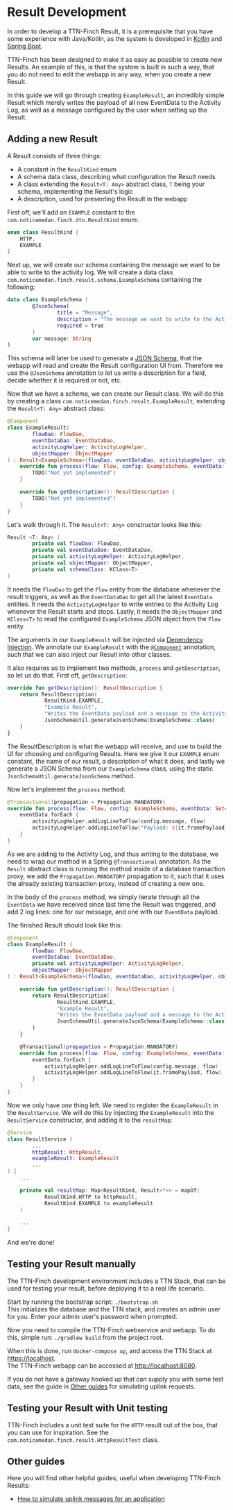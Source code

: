 # Result Development

In order to develop a TTN-Finch Result, it is a prerequisite that you have some experience with Java/Kotlin, as the system is developed in [Kotlin](https://kotlinlang.org/) and [Spring Boot](https://spring.io/projects/spring-boot).

TTN-Finch has been designed to make it as easy as possible to create new Results. An example of this, is that the system is built in such a way, that you do not need to edit the webapp in any way, when you create a new Result.

In this guide we will go through creating `ExampleResult`, an incredibly simple Result which merely writes the payload of all new EventData to the Activity Log, as well as a message configured by the user when setting up the Result.

## Adding a new Result

A Result consists of three things:
* A constant in the `ResultKind` enum
* A schema data class, describing what configuration the Result needs
* A class extending the `Result<T: Any>` abstract class, `T` being your schema, implementing the Result's logic
* A description, used for presenting the Result in the webapp

First off, we'll add an `EXAMPLE` constant to the `com.noticemedan.finch.dto.ResultKind` enum:
```kotlin
enum class ResultKind {
    HTTP,
    EXAMPLE
}
```

Next up, we will create our schema containing the message we want to be able to write to the activity log. We will create a data class `com.noticemedan.finch.result.schema.ExampleSchema` containing the following:
```kotlin
data class ExampleSchema (
        @JsonSchema(
                title = "Message",
                description = "The message we want to write to the Activity Log",
                required = true
        )
        var message: String
)
```

This schema will later be used to generate a [JSON Schema](https://json-schema.org/), that the webapp will read and create the Result configuration UI from. Therefore we use the `@JsonSchema` annotation to let us write a description for a field, decide whether it is required or not, etc.

Now that we have a schema, we can create our Result class. We will do this by creating a class `com.noticemedan.finch.result.ExampleResult`, extending the `Result<T: Any>` abstract class:
```kotlin
@Component
class ExampleResult(
        flowDao: FlowDao, 
      	eventDataDao: EventDataDao,
        activityLogHelper: ActivityLogHelper, 
        objectMapper: ObjectMapper
) : Result<ExampleSchema>(flowDao, eventDataDao, activityLogHelper, objectMapper, ExampleSchema::class) {
    override fun process(flow: Flow, config: ExampleSchema, eventData: Set<EventData>) {
        TODO("Not yet implemented")
    }

    override fun getDescription(): ResultDescription {
        TODO("Not yet implemented")
    }
}
```

Let's walk through it. The `Result<T: Any>` constructor looks like this:
```kotlin
Result <T: Any> (
        private val flowDao: FlowDao,
        private val eventDataDao: EventDataDao,
        private val activityLogHelper: ActivityLogHelper,
        private val objectMapper: ObjectMapper,
        private val schemaClass: KClass<T>
)
```

It needs the `FlowDao` to get the `Flow` entity from the database whenever the result triggers, as well as the `EventDataDao` to get all the latest `EventData` entities. It needs the `ActivityLogHelper` to write entries to the Activity Log whenever the Result starts and stops. Lastly, it needs the `ObjectMapper` and `KClass<T>` to read the configured `ExampleSchema` JSON object from the `Flow` entity.

The arguments in our `ExampleResult` will be injected via [Dependency Injection](https://docs.spring.io/spring/docs/current/spring-framework-reference/core.html#beans-factory-collaborators). We annotate our `ExampleResult` with the [`@Component`](https://docs.spring.io/spring-framework/docs/current/javadoc-api/org/springframework/stereotype/Component.html) annotation, such that we can also inject our Result into other classes.

It also requires us to implement two methods, `process` and `getDescription`, so let us do that. First off, `getDescription`:

```kotlin
override fun getDescription(): ResultDescription {
    return ResultDescription(
            ResultKind.EXAMPLE,
            "Example Result",
            "Writes the EventData payload and a message to the Activity Log",
            JsonSchemaUtil.generateJsonSchema(ExampleSchema::class)
    )
}
```

The ResultDescription is what the webapp will receive, and use to build the UI for choosing and configuring Results. Here we give it our `EXAMPLE` enum constant, the name of our result, a description of what it does, and lastly we generate a JSON Schema from our `ExampleSchema` class, using the static `JsonSchemaUtil.generateJsonSchema` method.

Now let's implement the `process` method:
```kotlin
@Transactional(propagation = Propagation.MANDATORY)
override fun process(flow: Flow, config: ExampleSchema, eventData: Set<EventData>) {
    eventData.forEach {
        activityLogHelper.addLogLineToFlow(config.message, flow)
        activityLogHelper.addLogLineToFlow("Payload: ${it.framePayload}", flow)
    }
}
```

As we are adding to the Activity Log, and thus writing to the database, we need to wrap our method in a Spring `@Transactional` annotation. As the `Result` abstract class is running the method inside of a database transaction proxy, we add the `Propagation.MANDATORY` propagation to it, such that it uses the already existing transaction proxy, instead of creating a new one. 

In the body of the `process` method, we simply iterate through all the `EventData` we have received since last time the Result was triggered, and add 2 log lines: one for our message, and one with our `EventData` payload.

The finished Result should look like this:
```kotlin
@Component
class ExampleResult (
        flowDao: FlowDao,
        eventDataDao: EventDataDao,
        private val activityLogHelper: ActivityLogHelper,
        objectMapper: ObjectMapper
) : Result<ExampleSchema>(flowDao, eventDataDao, activityLogHelper, objectMapper, ExampleSchema::class) {

    override fun getDescription(): ResultDescription {
        return ResultDescription(
                ResultKind.EXAMPLE,
                "Example Result",
                "Writes the EventData payload and a message to the Activity Log",
                JsonSchemaUtil.generateJsonSchema(ExampleSchema::class)
        )
    }

    @Transactional(propagation = Propagation.MANDATORY)
    override fun process(flow: Flow, config: ExampleSchema, eventData: Set<EventData>) {
        eventData.forEach {
            activityLogHelper.addLogLineToFlow(config.message, flow)
            activityLogHelper.addLogLineToFlow(it.framePayload, flow)
        }
    }
}
```

Now we only have *one* thing left. We need to register the `ExampleResult` in the `ResultService`. We will do this by injecting the `ExampleResult` into the `ResultService` constructor, and adding it to the `resultMap`:
```kotlin
@Service
class ResultService (
        ...
        httpResult: HttpResult,
        exampleResult: ExampleResult
        ...
) {
	...

    private val resultMap: Map<ResultKind, Result<*>> = mapOf(
            ResultKind.HTTP to httpResult,
            ResultKind.EXAMPLE to exampleResult
    )
    
    ...
}
```

And we're done!

## Testing your Result manually
The TTN-Finch development environment includes a TTN Stack, that can be used for testing your result, before deploying it to a real life scenario.

Start by running the bootstrap script: `./bootstrap.sh`  
This initializes the database and the TTN stack, and creates an admin user for you.
Enter your admin user's password when prompted.

Now you need to compile the TTN-Finch webservice and webapp. To do this, simple run: `./gradlew build` from the project root.

When this is done, run `docker-compose up`, and access the TTN Stack at [https://localhost](https://localhost).  
The TTN-Finch webapp can be accessed at [http://localhost:8080](http://localhost:8080).

If you do not have a gateway hooked up that can supply you with some test data, see the guide in [Other guides](#other-guides) for simulating uplink requests.

## Testing your Result with Unit testing
TTN-Finch includes a unit test suite for the `HTTP` result out of the box, that you can use for inspiration. See the `com.noticemedan.finch.result.HttpResultTest` class.

## Other guides
Here you will find other helpful guides, useful when developing TTN-Finch Results:  
* [How to simulate uplink messages for an application](./simulate-device-messages.md)